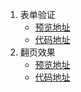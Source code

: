 1. 表单验证
   - [预览地址](https://swerllen.github.io/mfs-homework/%E5%AE%9E%E6%88%982-%E5%AE%9E%E6%88%98/SheetCheck.html) 
   - [代码地址](https://github.com/SWerllen/mfs-homework/blob/master/%E5%AE%9E%E6%88%982-%E5%AE%9E%E6%88%98/SheetCheck.html) 
2. 翻页效果
   - [预览地址](https://swerllen.github.io/mfs-homework/%E5%AE%9E%E6%88%982-%E5%AE%9E%E6%88%98/homeword.html) 
   - [代码地址](https://github.com/SWerllen/mfs-homework/blob/master/%E5%AE%9E%E6%88%982-%E5%AE%9E%E6%88%98/homeword.html) 